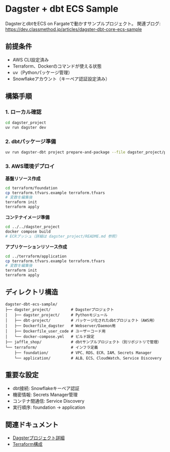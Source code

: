 # Dagster + dbt ECS Sample

DagsterとdbtをECS on Fargateで動かすサンプルプロジェクト。
関連ブログ: https://dev.classmethod.jp/articles/dagster-dbt-core-ecs-sample

## 前提条件

- AWS CLI設定済み
- Terraform、Dockerのコマンドが使える状態
- uv（Pythonパッケージ管理）
- Snowflakeアカウント（キーペア認証設定済み）

## 構築手順

### 1. ローカル確認

```bash
cd dagster_project
uv run dagster dev
```

### 2. dbtパッケージ準備

```bash
uv run dagster-dbt project prepare-and-package --file dagster_project/project.py
```

### 3. AWS環境デプロイ

**基盤リソース作成**

```bash
cd terraform/foundation
cp terraform.tfvars.example terraform.tfvars
# 変数を編集後
terraform init
terraform apply
```

**コンテナイメージ準備**

```bash
cd ../../dagster_project
docker compose build
# ECRプッシュ（詳細は dagster_project/README.md 参照）
```

**アプリケーションリソース作成**

```bash
cd ../terraform/application
cp terraform.tfvars.example terraform.tfvars
# 変数を編集後
terraform init
terraform apply
```

## ディレクトリ構造

```
dagster-dbt-ecs-sample/
├── dagster_project/         # Dagsterプロジェクト
│   ├── dagster_project/     # Pythonモジュール
│   ├── dbt-project/         # パッケージ化されたdbtプロジェクト（AWS用）
│   ├── Dockerfile_dagster   # Webserver/Daemon用
│   ├── Dockerfile_user_code # ユーザーコード用
│   └── docker-compose.yml   # ビルド設定
├── jaffle_shop/             # dbtサンプルプロジェクト（別リポジトリで管理）
└── terraform/               # インフラ定義
    ├── foundation/          # VPC、RDS、ECR、IAM、Secrets Manager
    └── application/         # ALB、ECS、CloudWatch、Service Discovery
```

## 重要な設定

- dbt接続: Snowflakeキーペア認証
- 機密情報: Secrets Manager管理
- コンテナ間通信: Service Discovery
- 実行順序: foundation → application

## 関連ドキュメント

- [Dagsterプロジェクト詳細](./dagster_project/README.md)
- [Terraform構成](./terraform/README.md)